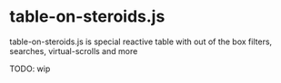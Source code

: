 # table-on-steroids.js
table-on-steroids.js is special reactive table with out of the box filters, searches, virtual-scrolls and more


TODO: wip

